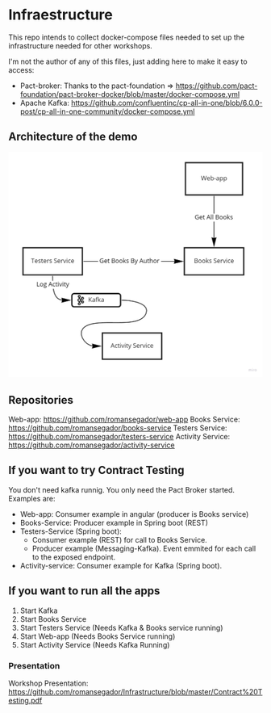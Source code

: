 
# Infraestructure
This repo intends to collect docker-compose files needed to set up the infrastructure needed for other workshops.

I'm not the author of any of this files, just adding here to make it easy to access:

* Pact-broker: Thanks to the pact-foundation =>  https://github.com/pact-foundation/pact-broker-docker/blob/master/docker-compose.yml
* Apache Kafka: https://github.com/confluentinc/cp-all-in-one/blob/6.0.0-post/cp-all-in-one-community/docker-compose.yml


## Architecture of the demo
![Demo Arch](https://github.com/romansegador/Infrastructure/raw/master/Workshop%20Arch.jpg)


## Repositories

Web-app: https://github.com/romansegador/web-app
Books Service: https://github.com/romansegador/books-service
Testers Service: https://github.com/romansegador/testers-service
Activity Service: https://github.com/romansegador/activity-service

## If you want to try Contract Testing

You don't need kafka runnig. You only need the Pact Broker started.
Examples are:
- Web-app: Consumer example in angular (producer is Books service)
- Books-Service: Producer example in Spring boot (REST)
- Testers-Service (Spring boot): 
  - Consumer example (REST) for call to Books Service.
  - Producer example (Messaging-Kafka). Event emmited for each call to the exposed endpoint.
- Activity-service: Consumer example for Kafka (Spring boot).

## If you want to run all the apps

1. Start Kafka
2. Start Books Service
3. Start Testers Service (Needs Kafka & Books service running)
4. Start Web-app (Needs Books Service running)
5. Start Activity Service (Needs Kafka Running)


### Presentation

Workshop Presentation: https://github.com/romansegador/Infrastructure/blob/master/Contract%20Testing.pdf
